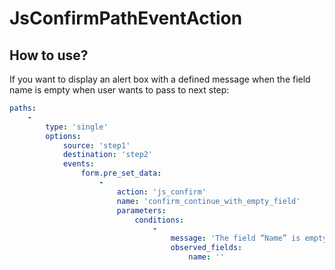 JsConfirmPathEventAction
========================

How to use?
-----------

If you want to display an alert box with a defined message when the field name is empty when user wants to pass to next step:
```yaml
paths:
    -
        type: 'single'
        options:
            source: 'step1'
            destination: 'step2'
            events:
                form.pre_set_data:
                    -
                        action: 'js_confirm'
                        name: 'confirm_continue_with_empty_field'
                        parameters:
                            conditions:
                                -
                                    message: 'The field “Name” is empty. Click “cancel“ to add one or “ok“ to proceed.'
                                    observed_fields:
                                        name: ''
```